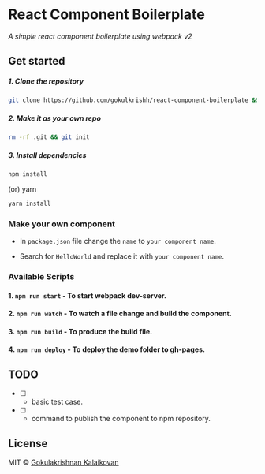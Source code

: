 # React Component Boilerplate

*A simple react component boilerplate using webpack v2*

## Get started

##### 1. Clone the repository

```bash
git clone https://github.com/gokulkrishh/react-component-boilerplate && cd react-component-boilerplate
```

##### 2. Make it as your own repo

```bash 
rm -rf .git && git init
```

##### 3. Install dependencies

```bash
npm install
```

(or) yarn

```bash
yarn install
```

### Make your own component

- In `package.json` file change the `name` to `your component name`.

- Search for `HelloWorld` and replace it with `your component name`.

### Available Scripts

#### 1. `npm run start`  - To start webpack dev-server.

#### 2. `npm run watch`  - To watch a file change and build the component.

#### 3. `npm run build`  - To produce the build file.

#### 4. `npm run deploy` - To deploy the demo folder to gh-pages.

## TODO

- [ ] - basic test case.
- [ ] - command to publish the component to npm repository.

## License

MIT © [Gokulakrishnan Kalaikovan](https://github.com/gokulkrishh)
